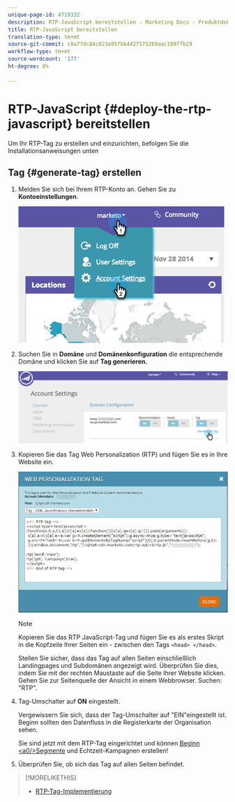 ```yaml
---
unique-page-id: 4719332
description: RTP-JavaScript bereitstellen - Marketing Docs - Produktdokumentation
title: RTP-JavaScript bereitstellen
translation-type: tm+mt
source-git-commit: c8a77dc84c023e05fbb442f575269aac108ffb29
workflow-type: tm+mt
source-wordcount: '177'
ht-degree: 0%

---
```



# RTP-JavaScript {#deploy-the-rtp-javascript} bereitstellen

Um Ihr RTP-Tag zu erstellen und einzurichten, befolgen Sie die Installationsanweisungen unten

## Tag {#generate-tag} erstellen

1. Melden Sie sich bei Ihrem RTP-Konto an. Gehen Sie zu **Kontoeinstellungen**.

   ![](assets/image2014-12-1-23-3a3-3a12.png)

1. Suchen Sie in **Domäne** und **Domänenkonfiguration** die entsprechende Domäne und klicken Sie auf **Tag generieren.**

   ![](assets/image2014-12-1-23-3a5-3a35.png)

1. Kopieren Sie das Tag Web Personalization (RTP) und fügen Sie es in Ihre Website ein.

   ![](assets/web-personalization-tag.png)

   >[!NOTE]
   >
   >Kopieren Sie das RTP JavaScript-Tag und fügen Sie es als erstes Skript in die Kopfzeile Ihrer Seiten ein - zwischen den Tags `<head> </head>`.

   Stellen Sie sicher, dass das Tag auf allen Seiten einschließlich Landingpages und Subdomänen angezeigt wird. Überprüfen Sie dies, indem Sie mit der rechten Maustaste auf die Seite Ihrer Website klicken. Gehen Sie zur Seitenquelle der Ansicht in einem Webbrowser. Suchen: &quot;RTP&quot;.

1. Tag-Umschalter auf **ON** eingestellt.

   Vergewissern Sie sich, dass der Tag-Umschalter auf &quot;EIN&quot;eingestellt ist. Beginn sollten den Datenfluss in die Registerkarte der Organisation sehen.

   Sie sind jetzt mit dem RTP-Tag eingerichtet und können [Beginn &lt;a0/>Segmente](/help/marketo/product-docs/web-personalization/using-web-segments/create-a-basic-web-segment.md) und Echtzeit-Kampagnen erstellen!

1. Überprüfen Sie, ob sich das Tag auf allen Seiten befindet.

>[!MORELIKETHIS]
>
>* [RTP-Tag-Implementierung](http://docs.marketo.com/display/docs/rtp+tag+implementation)

